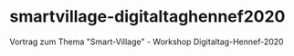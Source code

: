 # smartvillage-digitaltaghennef2020
Vortrag zum Thema "Smart-Village" - Workshop Digitaltag-Hennef-2020
